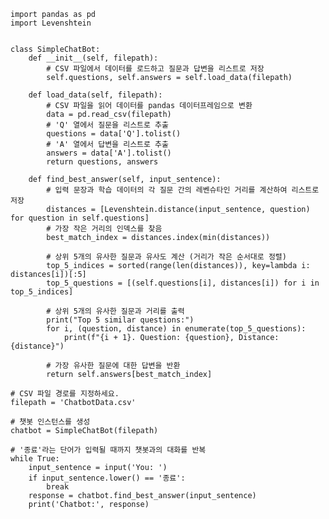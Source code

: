     import pandas as pd
    import Levenshtein


    class SimpleChatBot:
        def __init__(self, filepath):
            # CSV 파일에서 데이터를 로드하고 질문과 답변을 리스트로 저장
            self.questions, self.answers = self.load_data(filepath)

        def load_data(self, filepath):
            # CSV 파일을 읽어 데이터를 pandas 데이터프레임으로 변환
            data = pd.read_csv(filepath)
            # 'Q' 열에서 질문을 리스트로 추출
            questions = data['Q'].tolist()
            # 'A' 열에서 답변을 리스트로 추출
            answers = data['A'].tolist()
            return questions, answers

        def find_best_answer(self, input_sentence):
            # 입력 문장과 학습 데이터의 각 질문 간의 레벤슈타인 거리를 계산하여 리스트로 저장
            distances = [Levenshtein.distance(input_sentence, question) for question in self.questions]
            # 가장 작은 거리의 인덱스를 찾음
            best_match_index = distances.index(min(distances))

            # 상위 5개의 유사한 질문과 유사도 계산 (거리가 작은 순서대로 정렬)
            top_5_indices = sorted(range(len(distances)), key=lambda i: distances[i])[:5]
            top_5_questions = [(self.questions[i], distances[i]) for i in top_5_indices]

            # 상위 5개의 유사한 질문과 거리를 출력
            print("Top 5 similar questions:")
            for i, (question, distance) in enumerate(top_5_questions):
                print(f"{i + 1}. Question: {question}, Distance: {distance}")

            # 가장 유사한 질문에 대한 답변을 반환
            return self.answers[best_match_index]

    # CSV 파일 경로를 지정하세요.
    filepath = 'ChatbotData.csv'

    # 챗봇 인스턴스를 생성
    chatbot = SimpleChatBot(filepath)

    # '종료'라는 단어가 입력될 때까지 챗봇과의 대화를 반복
    while True:
        input_sentence = input('You: ')
        if input_sentence.lower() == '종료':
            break
        response = chatbot.find_best_answer(input_sentence)
        print('Chatbot:', response)
